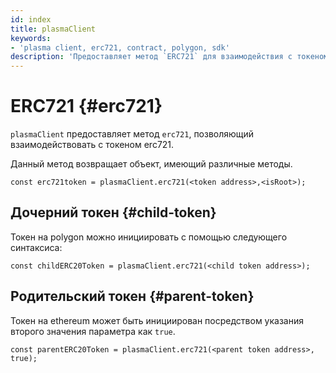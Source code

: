 ```yaml
---
id: index
title: plasmaClient
keywords:
- 'plasma client, erc721, contract, polygon, sdk'
description: 'Предоставляет метод `ERC721` для взаимодействия с токеном erc721.'
---
```


# ERC721 {#erc721}

`plasmaClient` предоставляет метод `erc721`, позволяющий взаимодействовать с токеном erc721.

Данный метод возвращает объект, имеющий различные методы.

```
const erc721token = plasmaClient.erc721(<token address>,<isRoot>);
```

## Дочерний токен {#child-token}

Токен на polygon можно инициировать с помощью следующего синтаксиса:

```
const childERC20Token = plasmaClient.erc721(<child token address>);
```

## Родительский токен {#parent-token}

Токен на ethereum может быть инициирован посредством указания второго значения параметра как `true`.

```
const parentERC20Token = plasmaClient.erc721(<parent token address>, true);
```
